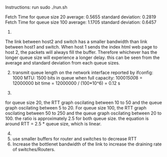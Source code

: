 Instructions:
    run sudo ./run.sh


Fetch Time for queue size 20
    average: 0.5655
    standard deviation: 0.2819
Fetch Time for queue size 100
    average: 1.1705
    standard deviation: 0.6457


1. 
The link between host2 and switch has a smaller bandwidth than link between host1 and switch. When host 1 sends the index html web page to host 2, the packets will always fill the buffer. Therefore whichever has the longer queue size will experience a longer delay. this can be seen from the average and standard deviation from each queue sizes.

2. 
   transmit queue length on the network interface reported by ifconfig: 1000
   MTU: 1500
   bits in queue when full capacity: 1000*1500*8 = 12000000 bit
   time = 12000000 / (100*10^6) = 0.12 s

3. 
for queue size 20, the RTT graph oscilating between 10 to 50 and the queue graph oscilating between 5 to 20. For queue size 100, the RTT graph oscilating between 50 to 250 and the queue graph oscilating between 20 to 100. the ratio is approximately 2.5 for both queue size. the equation is around RTT = 2.5 * queue size, which is linear. 

4. 
 1. use smaller buffers for router and switches to decrease RTT
 2. Increase the bottlenet bandwidth of the link to increase the draining rate of switches/Routers.
